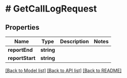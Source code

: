 # # GetCallLogRequest

## Properties

Name | Type | Description | Notes
------------ | ------------- | ------------- | -------------
**reportEnd** | **string** |  |
**reportStart** | **string** |  |

[[Back to Model list]](../../README.md#models) [[Back to API list]](../../README.md#endpoints) [[Back to README]](../../README.md)
